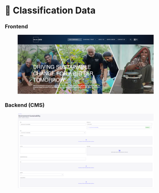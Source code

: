 # 📎 Classification Data

### **Frontend**

<figure><img src="../../../.gitbook/assetsBEL/initiative-listing-banner-section.png" alt=""><figcaption></figcaption></figure>

### Backend (CMS)

<figure><img src="../../../.gitbook/assetsBEL/initiative-listing-classification-cms.png" alt=""><figcaption></figcaption></figure>
